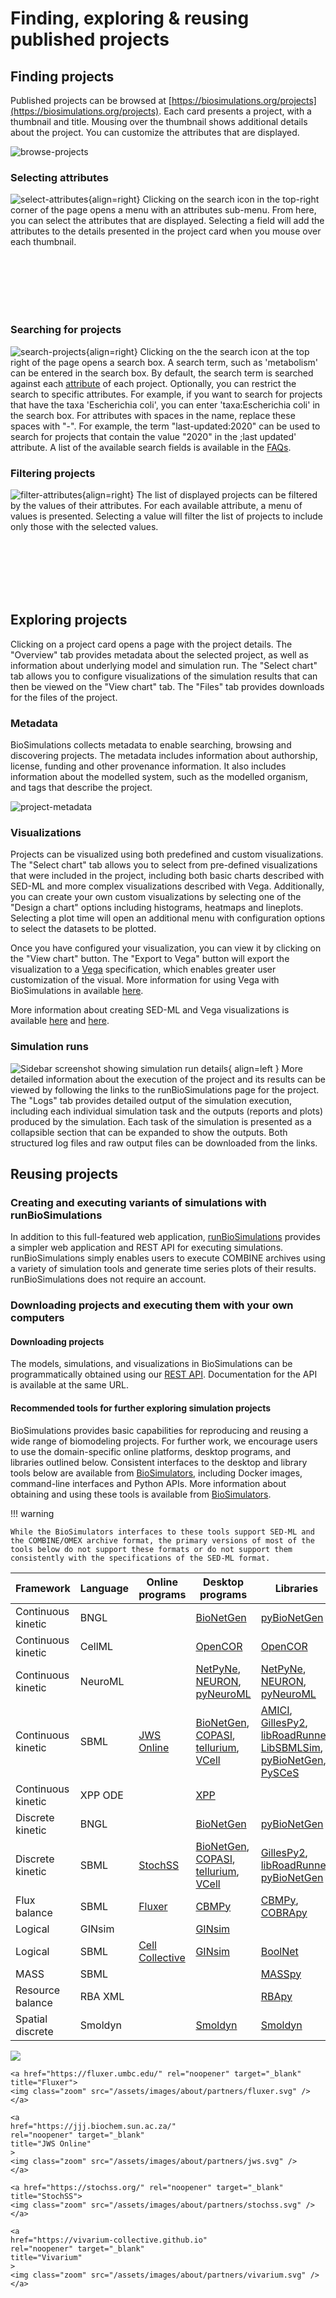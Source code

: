 # Finding, exploring & reusing published projects

## Finding projects

Published projects can be browsed at [https://biosimulations.org/projects](https://biosimulations.org/projects). Each card presents a project, with a thumbnail and title. Mousing over the thumbnail shows additional details about the project. You can customize the attributes that are displayed. 

![browse-projects](./images/browse.png)

### Selecting attributes

![select-attributes](./images/select.png){align=right}
Clicking on the search icon in the top-right corner of the page opens a menu with an attributes sub-menu. From here, you can select the attributes that are displayed. Selecting a field will add the attributes to the details presented in the project card when you mouse over each thumbnail.

 <!-- The new lines must be followed by two spaces-->
&NewLine;  
&NewLine;  
&NewLine;  
&NewLine;  
&NewLine;  
&NewLine;  

### Searching for projects
![search-projects](./images/search.png){align=right}
Clicking on the the search icon at the top right of the page opens a search box. A search term, such as 'metabolism' can be entered in the search box. By default, the search term is searched against each [attribute](#selecting-attributes) of each project. Optionally, you can restrict the search to specific attributes. For example, if you want to search for projects that have the taxa 'Escherichia coli', you can enter 'taxa:Escherichia coli' in the search box. For attributes with spaces in the name, replace these spaces with "-". For example, the term "last-updated:2020" can be used to search for projects that contain the value "2020" in the ;last updated' attribute. A list of the available search fields is available in the [FAQs](faqs.md).

### Filtering projects

![filter-attributes](./images/filter.png){align=right}
The list of displayed projects can be filtered by the values of their attributes. For each available attribute, a menu of values is presented. Selecting a value will filter the list of projects to include only those with the selected values.

 <!-- The new lines must be followed by two spaces-->
&NewLine;  
&NewLine;  
&NewLine;  
&NewLine;  
&NewLine;  
&NewLine;  

## Exploring projects

Clicking on a project card opens a page with the project details. The "Overview" tab provides metadata about the selected project, as well as information about underlying model and simulation run. The "Select chart" tab allows you to configure visualizations of the simulation results that can then be viewed on the "View chart" tab. The "Files" tab provides downloads for the files of the project.

### Metadata

BioSimulations collects metadata to enable searching, browsing and discovering projects. The metadata includes information about authorship, license, funding and other provenance information. It also includes information about the modelled system, such as the modelled organism, and tags that describe the project.

![project-metadata](./images/metadata.png)

### Visualizations

Projects can be visualized using both predefined and custom visualizations. The "Select chart" tab allows you to select from pre-defined visualizations that were included in the project, including both basic charts described with SED-ML and more complex visualizations described with Vega. Additionally, you can create your own custom visualizations by selecting one of the "Design a chart" options including histograms, heatmaps and lineplots. Selecting a plot time will open an additional menu with configuration options to select the datasets to be plotted.

Once you have configured your visualization, you can view it by clicking on the "View chart" button. The "Export to Vega" button will export the visualization to a [Vega](https://vega.github.io/) specification, which enables greater user customization of the visual. More information for using Vega with BioSimulations in available [here](../concepts/conventions/simulation-run-visualizations.md).

More information about creating SED-ML and Vega visualizations is available [here](./creating-projects.md) and [here](./creating-vega-visualizations.md).

### Simulation runs
![Sidebar screenshot showing simulation run details](./images/sidebar-simulation-run.png){ align=left }
More detailed information about the execution of the project and its results can be viewed by following the links to the runBioSimulations page for the project. The "Logs" tab provides detailed output of the simulation execution, including each individual simulation task and the outputs (reports and plots) produced by the simulation. Each task of the simulation is presented as a collapsible section that can be expanded to show the outputs. Both structured log files and raw output files can be downloaded from the links. 

## Reusing projects

### Creating and executing variants of simulations with runBioSimulations

In addition to this full-featured web application, [runBioSimulations](https://run.biosimulations.org) provides a simpler web application and REST API for executing simulations. runBioSimulations simply enables users to execute COMBINE archives using a variety of simulation tools and generate time series plots of their results. runBioSimulations does not require an account.

### Downloading projects and executing them with your own computers

#### Downloading projects

The models, simulations, and visualizations in BioSimulations can be programmatically obtained using our [REST API](https://api.biosimulations.org). Documentation for the API is available at the same URL.

#### Recommended tools for further exploring simulation projects

BioSimulations provides basic capabilities for reproducing and reusing a wide range of biomodeling projects. For further work, we encourage users to use the domain-specific online platforms, desktop programs, and libraries outlined below. Consistent interfaces to the desktop and library tools below are available from [BioSimulators](https://biosimulators.org), including Docker images, command-line interfaces and Python APIs. More information about obtaining and using these tools is available from [BioSimulators](https://biosimulators.org). 

!!! warning

    While the BioSimulators interfaces to these tools support SED-ML and the COMBINE/OMEX archive format, the primary versions of most of the tools below do not support these formats or do not support them consistently with the specifications of the SED-ML format.

    
| Framework          | Language | Online programs                                | Desktop programs                         | Libraries  |
|--------------------|----------|------------------------------------------------|------------------------------------------|------------|
| Continuous kinetic | BNGL     |                                                | [BioNetGen](https://bionetgen.org/)      | [pyBioNetGen](https://pybionetgen.readthedocs.io/)    |
| Continuous kinetic | CellML   |                                                | [OpenCOR](https://opencor.ws/)           | [OpenCOR](https://opencor.ws/)    |
| Continuous kinetic | NeuroML  |                                                | [NetPyNe](http://www.netpyne.org/), [NEURON](https://neuron.yale.edu/neuron/), [pyNeuroML](https://github.com/NeuroML/pyNeuroML)  | [NetPyNe](http://www.netpyne.org/), [NEURON](https://neuron.yale.edu/neuron/), [pyNeuroML](https://github.com/NeuroML/pyNeuroML)    |
| Continuous kinetic | SBML     | [JWS Online](http://jjj.biochem.sun.ac.za/)    | [BioNetGen](https://bionetgen.org/), [COPASI](http://copasi.org/), [tellurium](http://tellurium.analogmachine.org/), [VCell](https://vcell.org/) | [AMICI](https://amici.readthedocs.io/), [GillesPy2](https://stochss.github.io/GillesPy2/), [libRoadRunner](https://libroadrunner.org/), [LibSBMLSim](http://fun.bio.keio.ac.jp/software/libsbmlsim/), [pyBioNetGen](https://pybionetgen.readthedocs.io/), [PySCeS](http://pysces.sourceforge.net/)   |
| Continuous kinetic | XPP ODE  |                                                | [XPP](http://www.math.pitt.edu/~bard/xpp/xpp.html)        |         |
| Discrete kinetic   | BNGL     |                                                | [BioNetGen](https://bionetgen.org/)      | [pyBioNetGen](https://pybionetgen.readthedocs.io/)    |
| Discrete kinetic   | SBML     | [StochSS](https://stochss.org/)                | [BioNetGen](https://bionetgen.org/), [COPASI](http://copasi.org/), [tellurium](http://tellurium.analogmachine.org/), [VCell](https://vcell.org/) | [GillesPy2](https://stochss.github.io/GillesPy2/), [libRoadRunner](https://libroadrunner.org/), [pyBioNetGen](https://pybionetgen.readthedocs.io/)   |
| Flux balance       | SBML     | [Fluxer](https://fluxer.umbc.edu/)             | [CBMPy](http://cbmpy.sourceforge.net/)             | [CBMPy](http://cbmpy.sourceforge.net/), [COBRApy](https://opencobra.github.io/cobrapy/)        |
| Logical            | GINsim   |                                                | [GINsim](http://ginsim.org/)           |    |
| Logical            | SBML     | [Cell Collective](https://cellcollective.org/) | [GINsim](http://ginsim.org/)           | [BoolNet](https://sysbio.uni-ulm.de/?Software:BoolNet#:~:text=BoolNet%20is%20an%20R%20package,available%20from%20BoolNet's%20CRAN%20page.)   |
| MASS               | SBML     |                                                |                                                    | [MASSpy](https://masspy.readthedocs.io/)        |
| Resource balance   | RBA XML  |                                                |                                                    | [RBApy](https://sysbioinra.github.io/RBApy/)        |
| Spatial discrete   | Smoldyn  |                                                | [Smoldyn](https://www.smoldyn.org/)                | [Smoldyn](https://www.smoldyn.org/)        |

<div class="logos">
<div class="logos-row">
    <a
    href="https://cellcollective.org/"
    rel="noopener" target="_blank"
    title="Cell Collective"
    >
    <img
        class="zoom"
        src="/assets/images/about/partners/cell-collective.png"
    />
    </a>

    <a href="https://fluxer.umbc.edu/" rel="noopener" target="_blank" title="Fluxer">
    <img class="zoom" src="/assets/images/about/partners/fluxer.svg" />
    </a>

    <a
    href="https://jjj.biochem.sun.ac.za/"
    rel="noopener" target="_blank"
    title="JWS Online"
    >
    <img class="zoom" src="/assets/images/about/partners/jws.svg" />
    </a>

    <a href="https://stochss.org/" rel="noopener" target="_blank" title="StochSS">
    <img class="zoom" src="/assets/images/about/partners/stochss.svg" />
    </a>

    <a
    href="https://vivarium-collective.github.io"
    rel="noopener" target="_blank"
    title="Vivarium"
    >
    <img class="zoom" src="/assets/images/about/partners/vivarium.svg" />
    </a>
</div>
</div>
